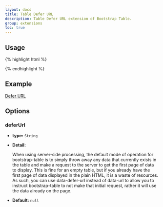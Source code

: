 ```yaml
---
layout: docs
title: Table Defer URL
description: Table Defer URL extension of Bootstrap Table.
group: extensions
toc: true
---
```


## Usage

{% highlight html %}
<script src="extensions/defer-url/bootstrap-table-defer-url.js"></script>
{% endhighlight %}

## Example

[Defer URL](https://examples.bootstrap-table.com/#extensions/defer-url.html)

## Options

### deferUrl

- **type:** `String`

- **Detail:**

   When using server-side processing, the default mode of operation for bootstrap-table is to simply throw away any data that currently exists in the table and make a request to the server to get the first page of data to display. This is fine for an empty table, but if you already have the first page of data displayed in the plain HTML, it is a waste of resources. As such, you can use data-defer-url instead of data-url to allow you to instruct bootstrap-table to not make that initial request, rather it will use the data already on the page.

- **Default:** `null`

